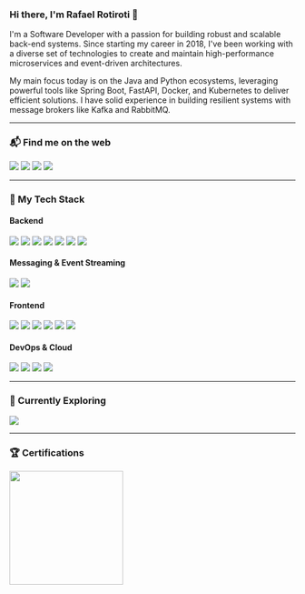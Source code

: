 ### Hi there, I'm Rafael Rotiroti 👋

<p>I'm a Software Developer with a passion for building robust and scalable back-end systems. Since starting my career in 2018, I've been working with a diverse set of technologies to create and maintain high-performance microservices and event-driven architectures.</p>
<p>My main focus today is on the Java and Python ecosystems, leveraging powerful tools like Spring Boot, FastAPI, Docker, and Kubernetes to deliver efficient solutions. I have solid experience in building resilient systems with message brokers like Kafka and RabbitMQ.</p>

---

### 📬 Find me on the web

<a href="https://www.linkedin.com/in/rotirotirafa/" target="_blank"><img src="https://img.shields.io/badge/-LinkedIn-%230077B5?style=for-the-badge&logo=linkedin&logoColor=white" target="_blank"></a>
<a href="mailto:rotirotirafa@gmail.com" target="_blank"><img src="https://img.shields.io/badge/-Gmail-%23c14438?style=for-the-badge&logo=gmail&logoColor=white" target="_blank"></a>
<a href="https://dev.to/rotirotirafa" target="_blank"><img src="https://img.shields.io/badge/dev.to-0A0A0A?style=for-the-badge&logo=dev.to&logoColor=white" target="_blank"></a>
<a href="https://www.twitch.tv/rafael_rotiroti" target="_blank"><img src="https://img.shields.io/badge/Twitch-9146FF?style=for-the-badge&logo=twitch&logoColor=white" target="_blank"></a>

---

### 🚀 My Tech Stack

#### **Backend**
<p>
  <img src="https://img.shields.io/badge/Java-ED8B00?style=for-the-badge&logo=openjdk&logoColor=white">
  <img src="https://img.shields.io/badge/SpringBoot-6DB33F?style=for-the-badge&logo=Spring&logoColor=white">
  <img src="https://img.shields.io/badge/Python-14354C?style=for-the-badge&logo=python&logoColor=white">
  <img src="https://img.shields.io/badge/Django-092E20?style=for-the-badge&logo=django&logoColor=white">
  <img src="https://img.shields.io/badge/Flask-000000?style=for-the-badge&logo=flask&logoColor=white">
  <img src="https://img.shields.io/badge/PHP-777BB4?style=for-the-badge&logo=php&logoColor=white">
  <img src="https://img.shields.io/badge/Laravel-FF2D20?style=for-the-badge&logo=laravel&logoColor=white">
</p>

#### **Messaging & Event Streaming**
<p>
  <img src="https://img.shields.io/badge/Apache%20Kafka-231F20?style=for-the-badge&logo=apachekafka&logoColor=white">
  <img src="https://img.shields.io/badge/RabbitMQ-FF6600?style=for-the-badge&logo=rabbitmq&logoColor=white">
</p>

#### **Frontend**
<p>
  <img src="https://img.shields.io/badge/JavaScript-F7DF1E?style=for-the-badge&logo=javascript&logoColor=black">
  <img src="https://img.shields.io/badge/TypeScript-007ACC?style=for-the-badge&logo=typescript&logoColor=white">
  <img src="https://img.shields.io/badge/React-20232A?style=for-the-badge&logo=react&logoColor=61DAFB">
  <img src="https://img.shields.io/badge/AngularJS-E23237?style=for-the-badge&logo=angularjs&logoColor=white">
  <img src="https://img.shields.io/badge/HTML5-E34F26?style=for-the-badge&logo=html5&logoColor=white">
  <img src="https://img.shields.io/badge/CSS3-1572B6?style=for-the-badge&logo=css3&logoColor=white">
</p>

#### **DevOps & Cloud**
<p>
  <img src="https://img.shields.io/badge/AWS-232F3E?style=for-the-badge&logo=amazon-aws&logoColor=white">
  <img src="https://img.shields.io/badge/Docker-2496ED?style=for-the-badge&logo=docker&logoColor=white">
  <img src="https://img.shields.io/badge/Kubernetes-326CE5?style=for-the-badge&logo=Kubernetes&logoColor=white">
  <img src="https://img.shields.io/badge/Terraform-7B42BC?style=for-the-badge&logo=terraform&logoColor=white">
</p>

---

### 🌱 Currently Exploring

<p>
  <img src="https://img.shields.io/badge/Google%20Cloud-4285F4?style=for-the-badge&logo=googlecloud&logoColor=white">
</p>

---

### 🏆 Certifications
<a href="https://www.credly.com/badges/8ec971c9-3cb8-446c-8a26-27da5f9cf2ed/linked_in?t=rnwq7t">
  <img src="https://images.credly.com/size/680x680/images/00634f82-b07f-4bbd-a6bb-53de397fc3a6/image.png" width="200px">
</a>
